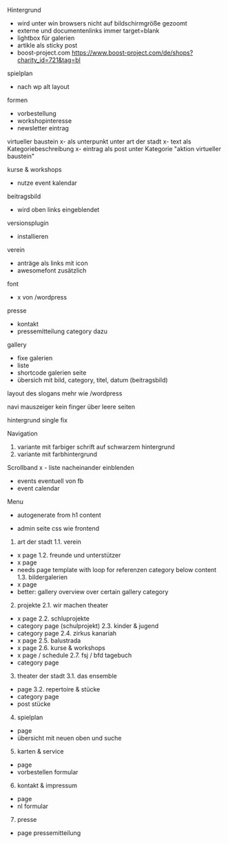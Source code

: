 Hintergrund
- wird unter win browsers nicht auf bildschirmgröße gezoomt
- externe und documentenlinks immer target=blank
- lightbox für galerien
- artikle als sticky post
- boost-project.com https://www.boost-project.com/de/shops?charity_id=721&tag=bl

spielplan
- nach wp alt layout

formen
- vorbestellung
- workshopinteresse
- newsletter eintrag

virtueller baustein
x- als unterpunkt unter art der stadt
x- text als Kategoriebeschreibung
x- eintrag als post unter Kategorie "aktion virtueller baustein"

kurse & workshops
- nutze event kalendar


beitragsbild
- wird oben links eingeblendet  

versionsplugin
- installieren

verein
- anträge als links mit icon
- awesomefont zusätzlich

font
- x von /wordpress

presse
- kontakt
- pressemitteilung category dazu


gallery
- fixe galerien
- liste
- shortcode
galerien seite
- übersich mit bild, category, titel, datum (beitragsbild)  

layout des slogans mehr wie /wordpress

navi mauszeiger kein finger über leere seiten

hintergrund single fix

Navigation
1. variante mit farbiger schrift auf schwarzem hintergrund
2. variante mit farbhintergrund


Scrollband
x - liste nacheinander einblenden

- events eventuell von fb
- event calendar

Menu
- autogenerate from h1 content

- admin seite css wie frontend


1. art der stadt
1.1. verein
- x page
1.2. freunde und unterstützer
- x page
- needs page template with loop for referenzen category below content
1.3. bildergalerien
- x page
- better: gallery overview over certain gallery category

2. projekte
2.1. wir machen theater
- x page
2.2. schluprojekte
- category page (schulprojekt)
2.3. kinder & jugend
- category page
2.4. zirkus kanariah
- x page
2.5. balustrada
- x page
2.6. kurse & workshops
- x page / schedule
2.7. fsj / bfd tagebuch
- category page

3. theater der stadt
3.1. das ensemble
- page
3.2. repertoire & stücke
- category page
- post stücke

4. spielplan
- page
- übersicht mit neuen oben und suche

5. karten & service
- page
- vorbestellen formular

6. kontakt & impressum
- page
- nl formular

7. presse
- page
pressemitteilung
